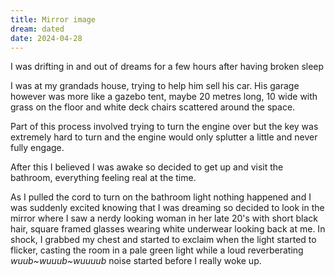 ```yaml
---
title: Mirror image
dream: dated
date: 2024-04-28
---
```


I was drifting in and out of dreams for a few hours after having broken sleep

I was at my grandads house, trying to help him sell his car. His garage however was more like a gazebo tent, maybe 20 metres long, 10 wide with grass on the floor and white deck chairs scattered around the space.

Part of this process involved trying to turn the engine over but the key was extremely hard to turn and the engine would only splutter a little and never fully engage.

After this I believed I was awake so decided to get up and visit the bathroom, everything feeling real at the time.

As I pulled the cord to turn on the bathroom light nothing happened and I was suddenly excited knowing that I was dreaming so decided to look in the mirror where I saw a nerdy looking woman in her late 20's with short black hair, square framed glasses wearing white underwear looking back at me. In shock, I grabbed my chest and started to exclaim when the light started to flicker, casting the room in a pale green light while a loud reverberating _wuub~wuuub~wuuuub_ noise started before I really woke up.
